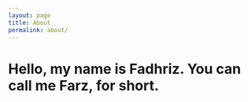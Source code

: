 ```yaml
---
layout: page
title: About
permalink: about/
---
```



Hello, my name is Fadhriz. You can call me Farz, for short.
=======
